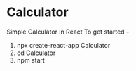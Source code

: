 # Calculator
Simple Calculator in React
To get started - 
1) npx create-react-app Calculator
2) cd Calculator
3) npm start
